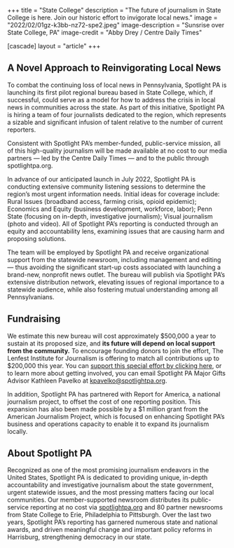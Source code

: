 +++
title = "State College"
description = "The future of journalism in State College is here. Join our historic effort to invigorate local news."
image = "2022/02/01gz-k3bb-nz72-spe2.jpeg"
image-description = "Sunsrise over State College, PA"
image-credit = "Abby Drey / Centre Daily Times"

[cascade]
layout = "article"
+++

## A Novel Approach to Reinvigorating Local News

To combat the continuing loss of local news in Pennsylvania, Spotlight PA is launching its first pilot regional bureau based in State College, which, if successful, could serve as a model for how to address the crisis in local news in communities across the state. As part of this initiative, Spotlight PA is hiring a team of four journalists dedicated to the region, which represents a sizable and significant infusion of talent relative to the number of current reporters.

Consistent with Spotlight PA’s member-funded, public-service mission, all of this high-quality journalism will be made available at no cost to our media partners — led by the Centre Daily Times — and to the public through spotlightpa.org.

In advance of our anticipated launch in July 2022, Spotlight PA is conducting extensive community listening sessions to determine the region’s most urgent information needs. Initial ideas for coverage include: Rural Issues (broadband access, farming crisis, opioid epidemic); Economics and Equity (business development, workforce, labor); Penn State (focusing on in-depth, investigative journalism); Visual journalism (photo and video). All of Spotlight PA’s reporting is conducted through an equity and accountability lens, examining issues that are causing harm and proposing solutions.

The team will be employed by Spotlight PA and receive organizational support from the statewide newsroom, including management and editing — thus avoiding the significant start-up costs associated with launching a brand-new, nonprofit news outlet. The bureau will publish via Spotlight PA’s extensive distribution network, elevating issues of regional importance to a statewide audience, while also fostering mutual understanding among all Pennsylvanians.

## Fundraising

We estimate this new bureau will cost approximately $500,000 a year to sustain at its proposed size, and <strong>its future will depend on local support from the community.</strong> To encourage founding donors to join the effort, The Lenfest Institute for Journalism is offering to match all contributions up to $200,000 this year. You can <a href="/donate/">support this special effort by clicking here</a>, or to learn more about getting involved, you can email Spotlight PA Major Gifts Advisor Kathleen Pavelko at <a href="mailto:kpavelko@spotlightpa.org">kpavelko@spotlightpa.org</a>.

In addition, Spotlight PA has partnered with Report for America, a national journalism project, to offset the cost of one reporting position. This expansion has also been made possible by a $1 million grant from the American Journalism Project, which is focused on enhancing Spotlight PA’s business and operations capacity to enable it to expand its journalism locally.

## About Spotlight PA

Recognized as one of the most promising journalism endeavors in the United States, Spotlight PA is dedicated to providing unique, in-depth accountability and investigative journalism about the state government, urgent statewide issues, and the most pressing matters facing our local communities. Our member-supported newsroom distributes its public-service reporting at no cost via <a href="/">spotlightpa.org</a> and 80 partner newsrooms from State College to Erie, Philadelphia to Pittsburgh. Over the last two years, Spotlight PA’s reporting has garnered numerous state and national awards, and driven meaningful change and important policy reforms in Harrisburg, strengthening democracy in our state.
